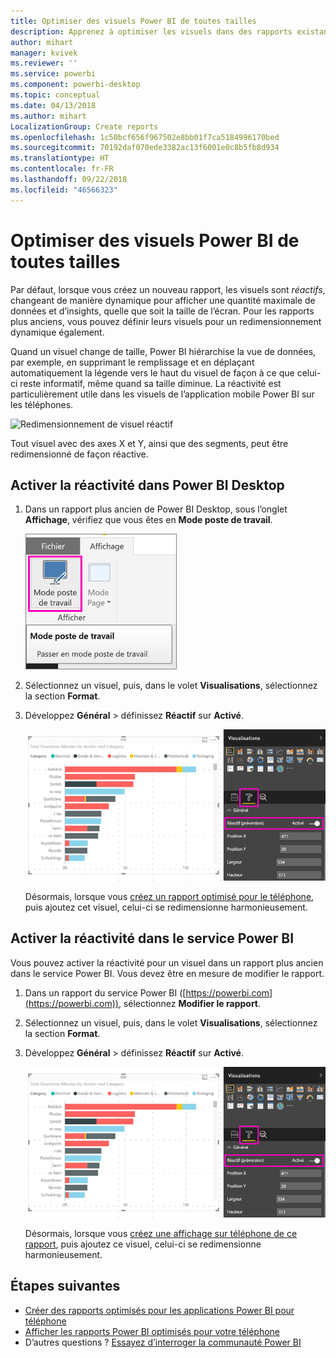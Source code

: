 ```yaml
---
title: Optimiser des visuels Power BI de toutes tailles
description: Apprenez à optimiser les visuels dans des rapports existants de Power BI Desktop et du service Power BI pour les applications Power BI sur téléphone.
author: mihart
manager: kvivek
ms.reviewer: ''
ms.service: powerbi
ms.component: powerbi-desktop
ms.topic: conceptual
ms.date: 04/13/2018
ms.author: mihart
LocalizationGroup: Create reports
ms.openlocfilehash: 1c50bcf656f967502e8bb01f7ca5184996170bed
ms.sourcegitcommit: 70192daf070ede3382ac13f6001e0c8b5fb8d934
ms.translationtype: HT
ms.contentlocale: fr-FR
ms.lasthandoff: 09/22/2018
ms.locfileid: "46566323"
---
```

# <a name="optimize-a-power-bi-visual-for-any-size"></a>Optimiser des visuels Power BI de toutes tailles
Par défaut, lorsque vous créez un nouveau rapport, les visuels sont *réactifs*, changeant de manière dynamique pour afficher une quantité maximale de données et d’insights, quelle que soit la taille de l’écran. Pour les rapports plus anciens, vous pouvez définir leurs visuels pour un redimensionnement dynamique également.

Quand un visuel change de taille, Power BI hiérarchise la vue de données, par exemple, en supprimant le remplissage et en déplaçant automatiquement la légende vers le haut du visuel de façon à ce que celui-ci reste informatif, même quand sa taille diminue. La réactivité est particulièrement utile dans les visuels de l’application mobile Power BI sur les téléphones.

![Redimensionnement de visuel réactif](./media/desktop-create-responsive-visuals/power-bi-responsive-visual.gif)

Tout visuel avec des axes X et Y, ainsi que des segments, peut être redimensionné de façon réactive.

## <a name="turn-on-responsiveness-in-power-bi-desktop"></a>Activer la réactivité dans Power BI Desktop
1. Dans un rapport plus ancien de Power BI Desktop, sous l’onglet **Affichage**, vérifiez que vous êtes en **Mode poste de travail**.
   
    ![Icône Mode poste de travail](./media/desktop-create-responsive-visuals/power-bi-desktop-layout.png)
2. Sélectionnez un visuel, puis, dans le volet **Visualisations**, sélectionnez la section **Format**.
3. Développez **Général** > définissez **Réactif** sur **Activé**.
   
    ![Réactif activé](././media/desktop-create-responsive-visuals/power-bi-turn-responsive-on.png)
   
     Désormais, lorsque vous [créez un rapport optimisé pour le téléphone](../desktop-create-phone-report.md), puis ajoutez cet visuel, celui-ci se redimensionne harmonieusement.

## <a name="turn-on-responsiveness-in-the-power-bi-service"></a>Activer la réactivité dans le service Power BI
Vous pouvez activer la réactivité pour un visuel dans un rapport plus ancien dans le service Power BI. Vous devez être en mesure de modifier le rapport.

1. Dans un rapport du service Power BI ([https://powerbi.com](https://powerbi.com)), sélectionnez **Modifier le rapport**.
2. Sélectionnez un visuel, puis, dans le volet **Visualisations**, sélectionnez la section **Format**.
3. Développez **Général** > définissez **Réactif** sur **Activé**.
   
    ![Réactif activé](././media/desktop-create-responsive-visuals/power-bi-turn-responsive-on.png)
   
     Désormais, lorsque vous [créez une affichage sur téléphone de ce rapport](../desktop-create-phone-report.md), puis ajoutez ce visuel, celui-ci se redimensionne harmonieusement.

## <a name="next-steps"></a>Étapes suivantes
* [Créer des rapports optimisés pour les applications Power BI pour téléphone](../desktop-create-phone-report.md)
* [Afficher les rapports Power BI optimisés pour votre téléphone](../consumer/mobile/mobile-apps-view-phone-report.md)
* D’autres questions ? [Essayez d’interroger la communauté Power BI](http://community.powerbi.com/)

